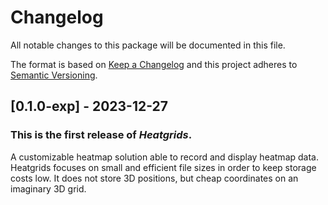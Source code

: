 # Changelog
All notable changes to this package will be documented in this file.

The format is based on [Keep a Changelog](http://keepachangelog.com)
and this project adheres to [Semantic Versioning](http://semver.org).

## [0.1.0-exp] - 2023-12-27
### This is the first release of *Heatgrids*.
A customizable heatmap solution able to record and display heatmap data. Heatgrids focuses on small and efficient file sizes in order to keep storage costs low. It does not store 3D positions, but cheap coordinates on an imaginary 3D grid.
